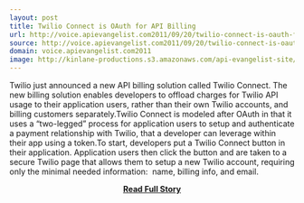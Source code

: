```yaml
---
layout: post
title: Twilio Connect is OAuth for API Billing
url: http://voice.apievangelist.com2011/09/20/twilio-connect-is-oauth-for-api-billing/
source: http://voice.apievangelist.com2011/09/20/twilio-connect-is-oauth-for-api-billing/
domain: voice.apievangelist.com2011
image: http://kinlane-productions.s3.amazonaws.com/api-evangelist-site/blog/twilio-connect-button.png
---
```


<p>Twilio just announced a new API billing solution called Twilio Connect. The new billing solution enables developers to offload charges for Twilio API usage to their application users, rather than their own Twilio accounts, and billing customers separately.Twilio Connect is modeled after OAuth in that it uses a “two-legged” process for application users to setup and authenticate a payment relationship with Twilio, that a developer can leverage within their app using a token.To start, developers put a Twilio Connect button in their application. Application users then click the button and are taken to a secure Twilio page that allows them to setup a new Twilio account, requiring only the minimal needed information:  name, billing info, and email.</p>
<center><p><a href="http://voice.apievangelist.com2011/09/20/twilio-connect-is-oauth-for-api-billing/" style='padding:25px; font-sze:18px; font-weight: bold;'>Read Full Story</a></p></center>
